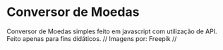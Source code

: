 # Conversor de Moedas
 Conversor de Moedas simples feito em javascript com utilização de API. 
Feito apenas para fins didáticos. // Imagens por: Freepik //
